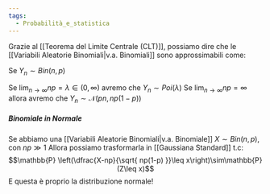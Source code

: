 ```yaml
---
tags:
  - Probabilità_e_statistica
---
```

Grazie al [[Teorema del Limite Centrale (CLT)]], possiamo dire che le [[Variabili Aleatorie Binomiali|v.a. Binomiali]] sono approssimabili come:

Se $Y_{n}\sim Bin(n,p)$

Se $\lim_{ n \to \infty }np=\lambda \in(0,\infty)$ avremo che $Y_{n}\sim Poi(\lambda)$
Se $\lim_{ n \to \infty }np=\infty$ allora avremo che $Y_{n}\sim \mathcal{N}(pn,np(1-p))$

##### Binomiale in Normale

Se abbiamo una [[Variabili Aleatorie Binomiali|v.a. Binomiale]] $X\sim Bin(n,p)$, con $np\gg 1$
Allora possiamo trasformarla in [[Gaussiana Standard]] t.c:
$$\mathbb{P} \left(\dfrac{X-np}{\sqrt{ np(1-p) }}\leq x\right)\sim\mathbb{P}(Z\leq x)$$ E questa è proprio la distribuzione normale!
